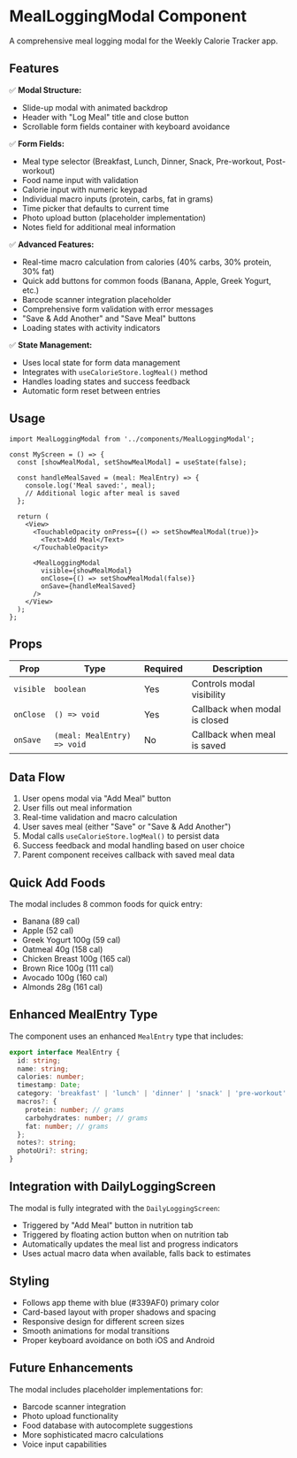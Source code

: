 # MealLoggingModal Component

A comprehensive meal logging modal for the Weekly Calorie Tracker app.

## Features

✅ **Modal Structure:**
- Slide-up modal with animated backdrop
- Header with "Log Meal" title and close button
- Scrollable form fields container with keyboard avoidance

✅ **Form Fields:**
- Meal type selector (Breakfast, Lunch, Dinner, Snack, Pre-workout, Post-workout)
- Food name input with validation
- Calorie input with numeric keypad
- Individual macro inputs (protein, carbs, fat in grams)
- Time picker that defaults to current time
- Photo upload button (placeholder implementation)
- Notes field for additional meal information

✅ **Advanced Features:**
- Real-time macro calculation from calories (40% carbs, 30% protein, 30% fat)
- Quick add buttons for common foods (Banana, Apple, Greek Yogurt, etc.)
- Barcode scanner integration placeholder
- Comprehensive form validation with error messages
- "Save & Add Another" and "Save Meal" buttons
- Loading states with activity indicators

✅ **State Management:**
- Uses local state for form data management
- Integrates with `useCalorieStore.logMeal()` method
- Handles loading states and success feedback
- Automatic form reset between entries

## Usage

```tsx
import MealLoggingModal from '../components/MealLoggingModal';

const MyScreen = () => {
  const [showMealModal, setShowMealModal] = useState(false);

  const handleMealSaved = (meal: MealEntry) => {
    console.log('Meal saved:', meal);
    // Additional logic after meal is saved
  };

  return (
    <View>
      <TouchableOpacity onPress={() => setShowMealModal(true)}>
        <Text>Add Meal</Text>
      </TouchableOpacity>

      <MealLoggingModal
        visible={showMealModal}
        onClose={() => setShowMealModal(false)}
        onSave={handleMealSaved}
      />
    </View>
  );
};
```

## Props

| Prop | Type | Required | Description |
|------|------|----------|-------------|
| `visible` | `boolean` | Yes | Controls modal visibility |
| `onClose` | `() => void` | Yes | Callback when modal is closed |
| `onSave` | `(meal: MealEntry) => void` | No | Callback when meal is saved |

## Data Flow

1. User opens modal via "Add Meal" button
2. User fills out meal information
3. Real-time validation and macro calculation
4. User saves meal (either "Save" or "Save & Add Another")
5. Modal calls `useCalorieStore.logMeal()` to persist data
6. Success feedback and modal handling based on user choice
7. Parent component receives callback with saved meal data

## Quick Add Foods

The modal includes 8 common foods for quick entry:
- Banana (89 cal)
- Apple (52 cal)  
- Greek Yogurt 100g (59 cal)
- Oatmeal 40g (158 cal)
- Chicken Breast 100g (165 cal)
- Brown Rice 100g (111 cal)
- Avocado 100g (160 cal)
- Almonds 28g (161 cal)

## Enhanced MealEntry Type

The component uses an enhanced `MealEntry` type that includes:

```typescript
export interface MealEntry {
  id: string;
  name: string;
  calories: number;
  timestamp: Date;
  category: 'breakfast' | 'lunch' | 'dinner' | 'snack' | 'pre-workout' | 'post-workout';
  macros?: {
    protein: number; // grams
    carbohydrates: number; // grams
    fat: number; // grams
  };
  notes?: string;
  photoUri?: string;
}
```

## Integration with DailyLoggingScreen

The modal is fully integrated with the `DailyLoggingScreen`:

- Triggered by "Add Meal" button in nutrition tab
- Triggered by floating action button when on nutrition tab
- Automatically updates the meal list and progress indicators
- Uses actual macro data when available, falls back to estimates

## Styling

- Follows app theme with blue (#339AF0) primary color
- Card-based layout with proper shadows and spacing
- Responsive design for different screen sizes
- Smooth animations for modal transitions
- Proper keyboard avoidance on both iOS and Android

## Future Enhancements

The modal includes placeholder implementations for:
- Barcode scanner integration
- Photo upload functionality
- Food database with autocomplete suggestions
- More sophisticated macro calculations
- Voice input capabilities
